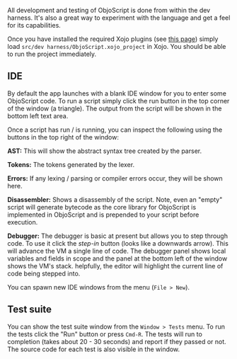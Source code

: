 All development and testing of ObjoScript is done from within the dev harness. It's also a great way to experiment with the language and get a feel for its capabilities.

Once you have installed the required Xojo plugins (see [this page][repo contents]) simply load `src/dev harness/ObjoScript.xojo_project` in Xojo. You should be able to run the project immediately.

## IDE
By default the app launches with a blank IDE window for you to enter some ObjoScript code. To run a script simply click the run button in the top corner of the window (a triangle). The output from the script will be shown in the bottom left text area.

Once a script has run / is running, you can inspect the following using the buttons in the top right of the window:

**AST:**
This will show the abstract syntax tree created by the parser.

**Tokens:**
The tokens generated by the lexer.

**Errors:**
If any lexing / parsing or compiler errors occur, they will be shown here.

**Disassembler:**
Shows a disassembly of the script. Note, even an "empty" script will generate bytecode as the core library for ObjoScript is implemented in ObjoScript and is prepended to your script before execution.

**Debugger:** 
The debugger is basic at present but allows you to step through code. To use it click the _step-in_ button (looks like a downwards arrow). This will advance the VM a single line of code. The debugger panel shows local variables and fields in scope and the panel at the bottom left of the window shows the VM's stack. helpfully, the editor will highlight the current line of code being stepped into.

You can spawn new IDE windows from the menu (`File > New`).

## Test suite
You can show the test suite window from the `Window > Tests` menu. To run the tests click the "Run" button or press `Cmd-R`. The tests will run to completion (takes about 20 - 30 seconds) and report if they passed or not. The source code for each test is also visible in the window.

[repo contents]: https://github.com/gkjpettet/ObjoScript/wiki/Contents-of-the-Repository